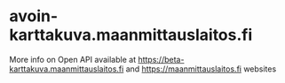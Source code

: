 # avoin-karttakuva.maanmittauslaitos.fi

More info on Open API available at https://beta-karttakuva.maanmittauslaitos.fi and https://maanmittauslaitos.fi websites
